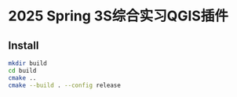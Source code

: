 # 2025 Spring 3S综合实习QGIS插件

## Install
``` bash
mkdir build
cd build
cmake ..
cmake --build . --config release
```